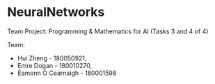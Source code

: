 # NeuralNetworks
Team Project: Programming &amp; Mathematics for AI (Tasks 3 and 4 of 4)


Team:

- Hui Zheng - 180050921, 
- Emre Dogan - 180010270, 
- Éamonn Ó Cearnaigh - 180001598

